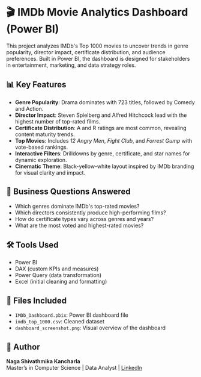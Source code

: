 
# 🎬 IMDb Movie Analytics Dashboard (Power BI)

This project analyzes IMDb's Top 1000 movies to uncover trends in genre popularity, director impact, certificate distribution, and audience preferences. Built in Power BI, the dashboard is designed for stakeholders in entertainment, marketing, and data strategy roles.

## 📊 Key Features
- **Genre Popularity**: Drama dominates with 723 titles, followed by Comedy and Action.
- **Director Impact**: Steven Spielberg and Alfred Hitchcock lead with the highest number of top-rated films.
- **Certificate Distribution**: A and R ratings are most common, revealing content maturity trends.
- **Top Movies**: Includes *12 Angry Men*, *Fight Club*, and *Forrest Gump* with vote-based rankings.
- **Interactive Filters**: Drilldowns by genre, certificate, and star names for dynamic exploration.
- **Cinematic Theme**: Black-yellow-white layout inspired by IMDb branding for visual clarity and impact.

## 🧠 Business Questions Answered
- Which genres dominate IMDb's top-rated movies?
- Which directors consistently produce high-performing films?
- How do certificate types vary across genres and years?
- What are the most voted and highest-rated movies?

## 🛠️ Tools Used
- Power BI
- DAX (custom KPIs and measures)
- Power Query (data transformation)
- Excel (initial cleaning and formatting)

## 📂 Files Included
- `IMDb_Dashboard.pbix`: Power BI dashboard file
- `imdb_top_1000.csv`: Cleaned dataset
- `dashboard_screenshot.png`: Visual overview of the dashboard

## 📌 Author
**Naga Shivathmika Kancharla**  
Master’s in Computer Science | Data Analyst | [LinkedIn](https://linkedin.com/in/nagashivathmika)
